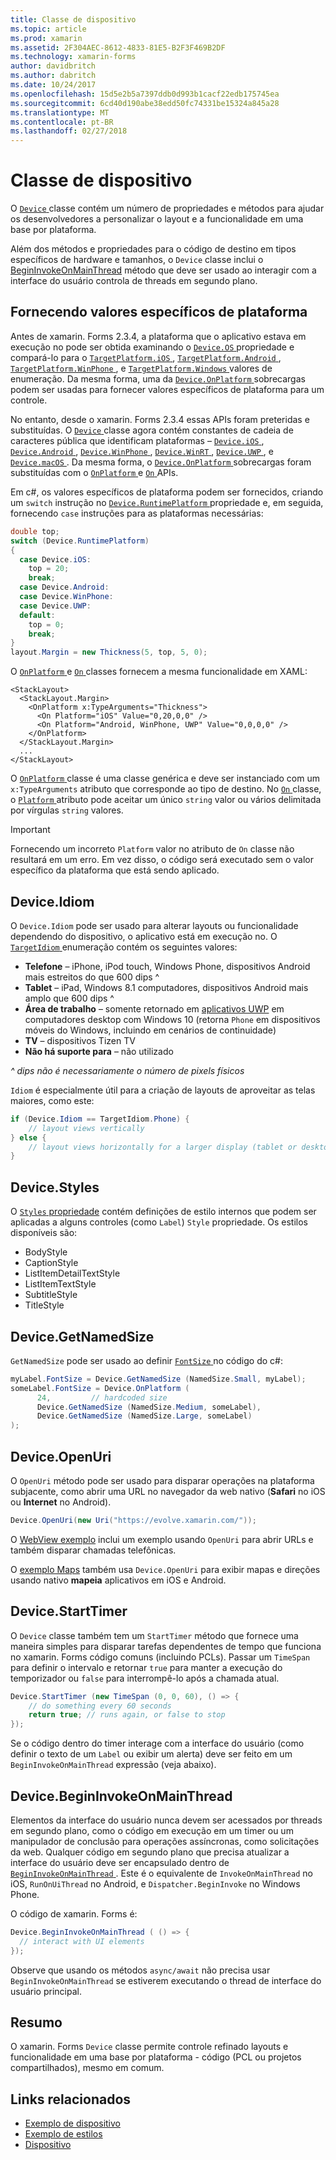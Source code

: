 ```yaml
---
title: Classe de dispositivo
ms.topic: article
ms.prod: xamarin
ms.assetid: 2F304AEC-8612-4833-81E5-B2F3F469B2DF
ms.technology: xamarin-forms
author: davidbritch
ms.author: dabritch
ms.date: 10/24/2017
ms.openlocfilehash: 15d5e2b5a7397ddb0d993b1cacf22edb175745ea
ms.sourcegitcommit: 6cd40d190abe38edd50fc74331be15324a845a28
ms.translationtype: MT
ms.contentlocale: pt-BR
ms.lasthandoff: 02/27/2018
---
```

# <a name="device-class"></a>Classe de dispositivo

O [ `Device` ](https://developer.xamarin.com/api/type/Xamarin.Forms.Device/) classe contém um número de propriedades e métodos para ajudar os desenvolvedores a personalizar o layout e a funcionalidade em uma base por plataforma.

Além dos métodos e propriedades para o código de destino em tipos específicos de hardware e tamanhos, o `Device` classe inclui o [BeginInvokeOnMainThread](#Device_BeginInvokeOnMainThread) método que deve ser usado ao interagir com a interface do usuário controla de threads em segundo plano.

<a name="providing-platform-values" />

## <a name="providing-platform-specific-values"></a>Fornecendo valores específicos de plataforma

Antes de xamarin. Forms 2.3.4, a plataforma que o aplicativo estava em execução no pode ser obtida examinando o [ `Device.OS` ](https://developer.xamarin.com/api/property/Xamarin.Forms.Device.OS/) propriedade e compará-lo para o [ `TargetPlatform.iOS` ](https://developer.xamarin.com/api/field/Xamarin.Forms.TargetPlatform.iOS/), [ `TargetPlatform.Android` ](https://developer.xamarin.com/api/field/Xamarin.Forms.TargetPlatform.Android/), [ `TargetPlatform.WinPhone` ](https://developer.xamarin.com/api/field/Xamarin.Forms.TargetPlatform.WinPhone/), e [ `TargetPlatform.Windows` ](https://developer.xamarin.com/api/field/Xamarin.Forms.TargetPlatform.Windows/) valores de enumeração. Da mesma forma, uma da [ `Device.OnPlatform` ](https://developer.xamarin.com/api/member/Xamarin.Forms.Device.OnPlatform/p/System.Action/System.Action/System.Action/System.Action/) sobrecargas podem ser usadas para fornecer valores específicos de plataforma para um controle.

No entanto, desde o xamarin. Forms 2.3.4 essas APIs foram preteridas e substituídas. O [ `Device` ](https://developer.xamarin.com/api/type/Xamarin.Forms.Device/) classe agora contém constantes de cadeia de caracteres pública que identificam plataformas – [ `Device.iOS` ](https://developer.xamarin.com/api/field/Xamarin.Forms.Device.iOS/), [ `Device.Android` ](https://developer.xamarin.com/api/field/Xamarin.Forms.Device.Android/), [ `Device.WinPhone` ](https://developer.xamarin.com/api/field/Xamarin.Forms.Device.WinPhone/), [ `Device.WinRT` ](https://developer.xamarin.com/api/field/Xamarin.Forms.Device.WinRT/), [ `Device.UWP` ](https://developer.xamarin.com/api/field/Xamarin.Forms.Device.UWP/), e [ `Device.macOS` ](https://developer.xamarin.com/api/field/Xamarin.Forms.Device.macOS/). Da mesma forma, o [ `Device.OnPlatform` ](https://developer.xamarin.com/api/member/Xamarin.Forms.Device.OnPlatform/p/System.Action/System.Action/System.Action/System.Action/) sobrecargas foram substituídas com o [ `OnPlatform` ](https://developer.xamarin.com/api/type/Xamarin.Forms.OnPlatform%3CT%3E/) e [ `On` ](https://developer.xamarin.com/api/type/Xamarin.Forms.On/) APIs.

Em c#, os valores específicos de plataforma podem ser fornecidos, criando um `switch` instrução no [ `Device.RuntimePlatform` ](https://developer.xamarin.com/api/property/Xamarin.Forms.Device.RuntimePlatform/) propriedade e, em seguida, fornecendo `case` instruções para as plataformas necessárias:

```csharp
double top;
switch (Device.RuntimePlatform)
{
  case Device.iOS:
    top = 20;
    break;
  case Device.Android:
  case Device.WinPhone:
  case Device.UWP:
  default:
    top = 0;
    break;
}
layout.Margin = new Thickness(5, top, 5, 0);
```

O [ `OnPlatform` ](https://developer.xamarin.com/api/type/Xamarin.Forms.OnPlatform%3CT%3E/) e [ `On` ](https://developer.xamarin.com/api/type/Xamarin.Forms.On/) classes fornecem a mesma funcionalidade em XAML:

```xaml
<StackLayout>
  <StackLayout.Margin>
    <OnPlatform x:TypeArguments="Thickness">
      <On Platform="iOS" Value="0,20,0,0" />
      <On Platform="Android, WinPhone, UWP" Value="0,0,0,0" />
    </OnPlatform>
  </StackLayout.Margin>
  ...
</StackLayout>
```

O [ `OnPlatform` ](https://developer.xamarin.com/api/type/Xamarin.Forms.OnPlatform%3CT%3E/) classe é uma classe genérica e deve ser instanciado com um `x:TypeArguments` atributo que corresponde ao tipo de destino. No [ `On` ](https://developer.xamarin.com/api/type/Xamarin.Forms.On/) classe, o [ `Platform` ](https://developer.xamarin.com/api/property/Xamarin.Forms.On.Platform/) atributo pode aceitar um único `string` valor ou vários delimitada por vírgulas `string` valores.

> [!IMPORTANT]
> Fornecendo um incorreto `Platform` valor no atributo de `On` classe não resultará em um erro. Em vez disso, o código será executado sem o valor específico da plataforma que está sendo aplicado.

<a name="Device_Idiom" />

## <a name="deviceidiom"></a>Device.Idiom

O `Device.Idiom` pode ser usado para alterar layouts ou funcionalidade dependendo do dispositivo, o aplicativo está em execução no. O [ `TargetIdiom` ](https://developer.xamarin.com/api/type/Xamarin.Forms.TargetIdiom/) enumeração contém os seguintes valores:

-  **Telefone** – iPhone, iPod touch, Windows Phone, dispositivos Android mais estreitos do que 600 dips ^
-  **Tablet** – iPad, Windows 8.1 computadores, dispositivos Android mais amplo que 600 dips ^
-  **Área de trabalho** – somente retornado em [aplicativos UWP](~/xamarin-forms/platform/windows/installation/universal.md) em computadores desktop com Windows 10 (retorna `Phone` em dispositivos móveis do Windows, incluindo em cenários de continuidade)
-  **TV** – dispositivos Tizen TV
-  **Não há suporte para** – não utilizado

*^ dips não é necessariamente o número de pixels físicos*

`Idiom` é especialmente útil para a criação de layouts de aproveitar as telas maiores, como este:

```csharp
if (Device.Idiom == TargetIdiom.Phone) {
    // layout views vertically
} else {
    // layout views horizontally for a larger display (tablet or desktop)
}
```

<a name="Device_Styles" />

## <a name="devicestyles"></a>Device.Styles

O [ `Styles` propriedade](~/xamarin-forms/user-interface/styles/index.md) contém definições de estilo internos que podem ser aplicadas a alguns controles (como `Label`) `Style` propriedade. Os estilos disponíveis são:

* BodyStyle
* CaptionStyle
* ListItemDetailTextStyle
* ListItemTextStyle
* SubtitleStyle
* TitleStyle

<a name="Device_GetNamedSize" />

## <a name="devicegetnamedsize"></a>Device.GetNamedSize

`GetNamedSize` pode ser usado ao definir [ `FontSize` ](~/xamarin-forms/user-interface/text/fonts.md) no código do c#:

```csharp
myLabel.FontSize = Device.GetNamedSize (NamedSize.Small, myLabel);
someLabel.FontSize = Device.OnPlatform (
      24,         // hardcoded size
      Device.GetNamedSize (NamedSize.Medium, someLabel),
      Device.GetNamedSize (NamedSize.Large, someLabel)
);
```

<a name="Device_OpenUri" />

## <a name="deviceopenuri"></a>Device.OpenUri

O `OpenUri` método pode ser usado para disparar operações na plataforma subjacente, como abrir uma URL no navegador da web nativo (**Safari** no iOS ou **Internet** no Android).

```csharp
Device.OpenUri(new Uri("https://evolve.xamarin.com/"));
```

O [WebView exemplo](https://github.com/xamarin/xamarin-forms-samples/blob/master/WorkingWithWebview/WorkingWithWebview/WebAppPage.cs) inclui um exemplo usando `OpenUri` para abrir URLs e também disparar chamadas telefônicas.

O [exemplo Maps](https://github.com/xamarin/xamarin-forms-samples/blob/master/WorkingWithMaps/WorkingWithMaps/MapAppPage.cs) também usa `Device.OpenUri` para exibir mapas e direções usando nativo **mapeia** aplicativos em iOS e Android.

<a name="Device_StartTimer" />

## <a name="devicestarttimer"></a>Device.StartTimer

O `Device` classe também tem um `StartTimer` método que fornece uma maneira simples para disparar tarefas dependentes de tempo que funciona no xamarin. Forms código comuns (incluindo PCLs). Passar um `TimeSpan` para definir o intervalo e retornar `true` para manter a execução do temporizador ou `false` para interrompê-lo após a chamada atual.

```csharp
Device.StartTimer (new TimeSpan (0, 0, 60), () => {
    // do something every 60 seconds
    return true; // runs again, or false to stop
});
```

Se o código dentro do timer interage com a interface do usuário (como definir o texto de um `Label` ou exibir um alerta) deve ser feito em um `BeginInvokeOnMainThread` expressão (veja abaixo).

<a name="Device_BeginInvokeOnMainThread" />

## <a name="devicebegininvokeonmainthread"></a>Device.BeginInvokeOnMainThread

Elementos da interface do usuário nunca devem ser acessados por threads em segundo plano, como o código em execução em um timer ou um manipulador de conclusão para operações assíncronas, como solicitações da web. Qualquer código em segundo plano que precisa atualizar a interface do usuário deve ser encapsulado dentro de [ `BeginInvokeOnMainThread` ](https://developer.xamarin.com/api/member/Xamarin.Forms.Device.BeginInvokeOnMainThread/p/System.Action/). Este é o equivalente de `InvokeOnMainThread` no iOS, `RunOnUiThread` no Android, e `Dispatcher.BeginInvoke` no Windows Phone.

O código de xamarin. Forms é:

```csharp
Device.BeginInvokeOnMainThread ( () => {
  // interact with UI elements
});
```

Observe que usando os métodos `async/await` não precisa usar `BeginInvokeOnMainThread` se estiverem executando o thread de interface do usuário principal.

## <a name="summary"></a>Resumo

O xamarin. Forms `Device` classe permite controle refinado layouts e funcionalidade em uma base por plataforma - código (PCL ou projetos compartilhados), mesmo em comum.


## <a name="related-links"></a>Links relacionados

- [Exemplo de dispositivo](https://developer.xamarin.com/samples/xamarin-forms/WorkingWithDevice/)
- [Exemplo de estilos](https://developer.xamarin.com/samples/xamarin-forms/WorkingWithStyles/)
- [Dispositivo](https://developer.xamarin.com/api/type/Xamarin.Forms.Device/)

